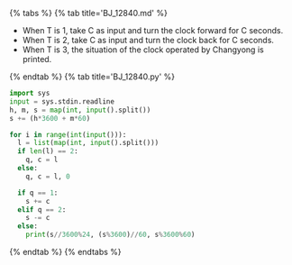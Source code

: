 {% tabs %}
{% tab title='BJ_12840.md' %}

* When T is 1, take C as input and turn the clock forward for C seconds.
* When T is 2, take C as input and turn the clock back for C seconds.
* When T is 3, the situation of the clock operated by Changyong is printed.

{% endtab %}
{% tab title='BJ_12840.py' %}

```py
import sys
input = sys.stdin.readline
h, m, s = map(int, input().split())
s += (h*3600 + m*60)

for i in range(int(input())):
  l = list(map(int, input().split()))
  if len(l) == 2:
    q, c = l
  else:
    q, c = l, 0

  if q == 1:
    s += c
  elif q == 2:
    s -= c
  else:
    print(s//3600%24, (s%3600)//60, s%3600%60)
```

{% endtab %}
{% endtabs %}